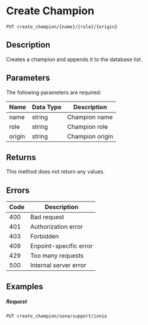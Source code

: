 # Create Champion

```
PUT create_champion/{name}/{role}/{origin}
```

## Description

Creates a champion and appends it to the database list.

## Parameters

The following parameters are required:

| Name   | Data Type | Description     |
| ------ | --------- | --------------- |
| name   | string    | Champion name   |
| role   | string    | Champion role   |
| origin | string    | Champion origin |

## Returns

This method does not return any values.

## Errors

| Code | Description            |
| ---- | ---------------------- |
| 400  | Bad request            |
| 401  | Authorization error    |
| 403  | Forbidden              |
| 409  | Enpoint-specific error |
| 429  | Too many requests      |
| 500  | Internal server error  |

## Examples

##### **Request**

```
PUT create_champion/sona/support/ionia
```
